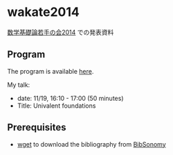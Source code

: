 wakate2014
==========

[数学基礎論若手の会2014](http://misc.kankyo-u.ac.jp/~satoru-y/wakate14/)
での発表資料

## Program

The program is available [here](http://misc.kankyo-u.ac.jp/~satoru-y/wakate14/program20141118.htm).

My talk:
* date: 11/19, 16:10 - 17:00 (50 minutes)
* Title: Univalent foundations

## Prerequisites

- [wget](http://www.gnu.org/software/wget/) to
  download the bibliography from [BibSonomy](http://www.bibsonomy.org)

